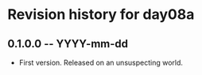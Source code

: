 # Revision history for day08a

## 0.1.0.0 -- YYYY-mm-dd

* First version. Released on an unsuspecting world.
